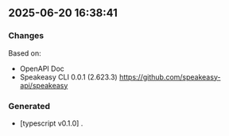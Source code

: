 

## 2025-06-20 16:38:41
### Changes
Based on:
- OpenAPI Doc  
- Speakeasy CLI 0.0.1 (2.623.3) https://github.com/speakeasy-api/speakeasy
### Generated
- [typescript v0.1.0] .